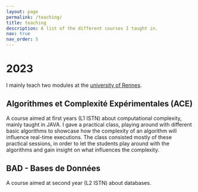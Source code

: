 ```yaml
---
layout: page
permalink: /teaching/
title: teaching
description: A list of the different courses I taught in.
nav: true
nav_order: 5
---
```


# 2023
I mainly teach two modules at the [university of Rennes](https://istic.univ-rennes.fr/).

## Algorithmes et Complexité Expérimentales (ACE)
A course aimed at first years (L1 ISTN) about computational complexity, mainly taught in JAVA.
I gave a practical class, playing around with different basic algorithms to showcase how the complexity of an algorithm will influence real-time executions. The class consisted mostly of these practical sessions, in order to let the students play around with the algorithms and gain insight on what influences the complexity. 

## BAD - Bases de Données
A course aimed at second year (L2 ISTN) about databases.
